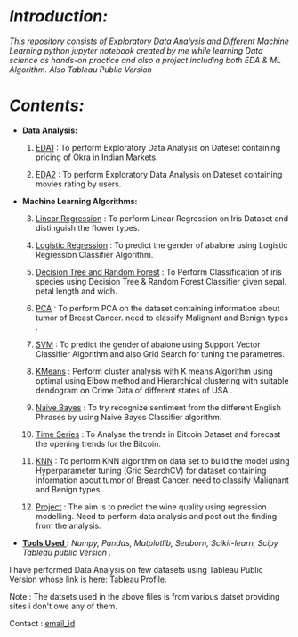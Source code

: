 # <i>Introduction:</i>

<i>This repository consists of  Exploratory Data Analysis and Different Machine Learning python jupyter notebook created by me while learning Data science as hands-on practice and also a project including both EDA & ML Algorithm. Also Tableau Public Version</i>

# <i>Contents: </i>

* <b>Data Analysis:</b>

    1. [EDA1]() : To perform Exploratory Data Analysis on Dateset containing pricing of Okra in Indian Markets.
    
    2. [EDA2](https://github.com/neha592/EDA_ML_FILES/blob/master/EDA-02.ipynb) : To perform Exploratory Data Analysis on Dateset containing movies rating by users.
 
* <b>Machine Learning Algorithms: </b>

    3. [Linear Regression](https://github.com/neha592/EDA_ML_FILES/blob/master/Linear_regression_model.ipynb) : To perform Linear Regression on Iris Dataset and distinguish the flower types.
    
    4. [Logistic Regression](https://github.com/neha592/EDA_ML_FILES/blob/master/logistic_regression.ipynb)  : To predict the gender of abalone using Logistic Regression Classifier Algorithm.
    
    5. [Decision Tree and Random Forest](https://github.com/neha592/EDA_ML_FILES/blob/master/decision_tree_random_forest_model.ipynb) : To Perform Classification of iris species using Decision Tree & Random Forest Classifier given           sepal. petal length and widh.

    6. [PCA](https://github.com/neha592/EDA_ML_FILES/blob/master/pca.ipynb) : To perform PCA on the dataset containing information about tumor of Breast Cancer. need to classify Malignant and Benign            types .
    
    7. [SVM](https://github.com/neha592/EDA_ML_FILES/blob/master/SVM.ipynb) : To predict the gender of abalone using Support Vector Classifier Algorithm and also Grid Search for tuning the parametres.
    
    8. [KMeans](https://github.com/neha592/EDA_ML_FILES/blob/master/Kmeans.ipynb) : Perform cluster analysis with K means Algorithm using optimal using Elbow method and Hierarchical clustering with              suitable dendogram on Crime Data of different states of USA .
    
    9. [Naive Bayes](https://github.com/neha592/EDA_ML_FILES/blob/master/naive_bayes_.ipynb) : To try recognize sentiment from the different English Phrases by using Naive Bayes Classifier algorithm.
    
    10. [Time Series](https://github.com/neha592/EDA_ML_FILES/blob/master/time_series.ipynb) : To Analyse the trends in Bitcoin Dataset and forecast the opening trends for the Bitcoin.
    
    11. [KNN](https://github.com/neha592/EDA_ML_FILES/blob/master/KNN.ipynb) : To perform KNN algorithm on data set to build the model using Hyperparameter tuning (Grid SearchCV) for dataset containing         information about tumor of Breast Cancer. need to classify Malignant and Benign types .
    
    12. [Project](https://github.com/neha592/EDA_ML_FILES/blob/master/Project.ipynb) : The aim is to predict the wine quality using regression modelling. Need to perform data analysis and post out the             finding from the analysis.
    
 * <b><u>Tools Used </u>:</b> <i> Numpy, Pandas, Matplotlib, Seaborn, Scikit-learn, Scipy Tableau public Version .</i>  

I have performed Data Analysis on few datasets using Tableau Public Version whose link is here: [Tableau Profile](https://public.tableau.com/profile/neha.singh3254#!/).

Note :  The datsets used in the above files is from various datset providing sites i don't owe any of them. 

Contact : [email_id](rneha592@gmail.com)
